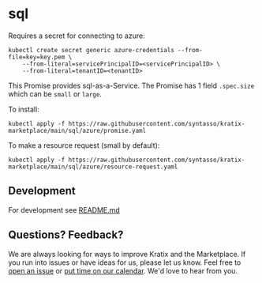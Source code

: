 # sql

Requires a secret for connecting to azure:

```
kubectl create secret generic azure-credentials --from-file=key=key.pem \
    --from-literal=servicePrincipalID=<servicePrincipalID> \
    --from-literal=tenantID=<tenantID>
```

This Promise provides sql-as-a-Service. The Promise has 1 field `.spec.size`
which can be `small` or `large`.

To install:
```
kubectl apply -f https://raw.githubusercontent.com/syntasso/kratix-marketplace/main/sql/azure/promise.yaml
```

To make a resource request (small by default):
```
kubectl apply -f https://raw.githubusercontent.com/syntasso/kratix-marketplace/main/sql/azure/resource-request.yaml
```

## Development

For development see [README.md](./internal/README.md)

## Questions? Feedback?

We are always looking for ways to improve Kratix and the Marketplace. If you run into issues or have ideas for us, please let us know. Feel free to [open an issue](https://github.com/syntasso/kratix-marketplace/issues/new/choose) or [put time on our calendar](https://www.syntasso.io/contact-us). We'd love to hear from you.
